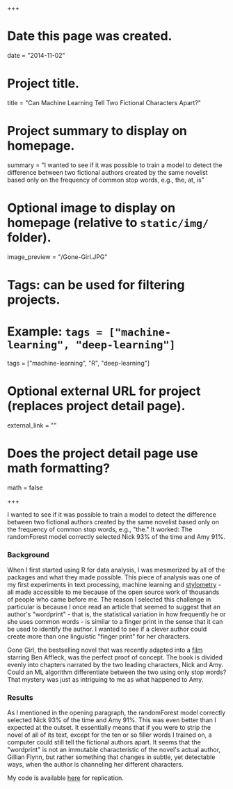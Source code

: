 +++
# Date this page was created.
date = "2014-11-02"

# Project title.
title = "Can Machine Learning Tell Two Fictional Characters Apart?"

# Project summary to display on homepage.
summary = "I wanted to see if it was possible to train a model to detect the difference between two fictional authors created by the same novelist based only on the frequency of common stop words, e.g., the, at, is"

# Optional image to display on homepage (relative to `static/img/` folder).
image_preview = "/Gone-Girl.JPG"

# Tags: can be used for filtering projects.
# Example: `tags = ["machine-learning", "deep-learning"]`
tags = ["machine-learning", "R", "deep-learning"]

# Optional external URL for project (replaces project detail page).
external_link = ""

# Does the project detail page use math formatting?
math = false

+++


I wanted to see if it was possible to train a model to detect the difference between two fictional authors created by the same novelist based only on the frequency of common stop words, e.g., "the." It worked: The randomForest model correctly selected Nick 93% of the time and Amy 91%. 

### Background
When I first started using R for data analysis, I was mesmerized by all of the packages and what they made possible. This piece of analysis was one of my first experiments in text processing, machine learning and [stylometry](http://en.wikipedia.org/wiki/Stylometry) - all made accessible to me because of the open source work of thousands of people who came before me. The reason I selected this challenge in particular is because I once read an article that seemed to suggest that an author's "wordprint" - that is, the statistical variation in how frequently he or she uses common words - is similar to a finger print in the sense that it can be used to identify the author. I wanted to see if a clever author could create more than one linguistic "finger print" for her characters. 

Gone Girl, the bestselling novel that was recently adapted into a [film](http://www.rottentomatoes.com/m/gone_girl/) starring Ben Affleck, was the perfect proof of concept. The book is divided evenly into chapters narrated by the two leading characters, Nick and Amy. Could an ML algorithm differentiate between the two using only stop words? That mystery was just as intriguing to me as what happened to Amy.


### Results
As I mentioned in the opening paragraph, the randomForest model correctly selected Nick 93% of the time and Amy 91%. This was even better than I expected at the outset. It essentially means that if you were to strip the novel of all of its text, except for the ten or so filler words I trained on, a computer could still tell the fictional authors apart. It seems that the "wordprint" is not an immutable characteristic of the novel's actual author, Gillian Flynn, but rather something that changes in subtle, yet detectable ways, when the author is channeling her different characters. 

My code is available [here](https://github.com/DanielHadley/WordprintAuthorPrediction) for replication.     
